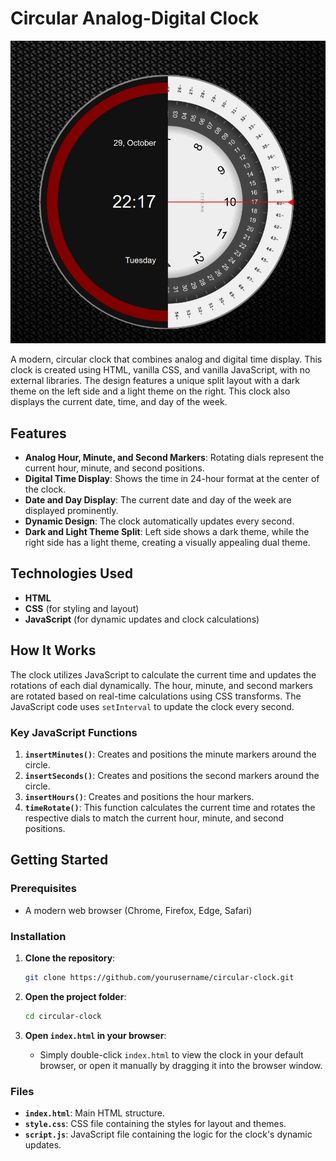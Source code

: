 # Circular Analog-Digital Clock

![Clock Screenshot](screenshot.png)

A modern, circular clock that combines analog and digital time display. This clock is created using HTML, vanilla CSS, and vanilla JavaScript, with no external libraries. The design features a unique split layout with a dark theme on the left side and a light theme on the right. This clock also displays the current date, time, and day of the week.

## Features

- **Analog Hour, Minute, and Second Markers**: Rotating dials represent the current hour, minute, and second positions.
- **Digital Time Display**: Shows the time in 24-hour format at the center of the clock.
- **Date and Day Display**: The current date and day of the week are displayed prominently.
- **Dynamic Design**: The clock automatically updates every second.
- **Dark and Light Theme Split**: Left side shows a dark theme, while the right side has a light theme, creating a visually appealing dual theme.

## Technologies Used

- **HTML**
- **CSS** (for styling and layout)
- **JavaScript** (for dynamic updates and clock calculations)

## How It Works

The clock utilizes JavaScript to calculate the current time and updates the rotations of each dial dynamically. The hour, minute, and second markers are rotated based on real-time calculations using CSS transforms. The JavaScript code uses `setInterval` to update the clock every second.

### Key JavaScript Functions

1. **`insertMinutes()`**: Creates and positions the minute markers around the circle.
2. **`insertSeconds()`**: Creates and positions the second markers around the circle.
3. **`insertHours()`**: Creates and positions the hour markers.
4. **`timeRotate()`**: This function calculates the current time and rotates the respective dials to match the current hour, minute, and second positions.

## Getting Started

### Prerequisites

- A modern web browser (Chrome, Firefox, Edge, Safari)

### Installation

1. **Clone the repository**:
   ```bash
   git clone https://github.com/yourusername/circular-clock.git
   ```

2. **Open the project folder**:
   ```bash
   cd circular-clock
   ```

3. **Open `index.html` in your browser**:
   - Simply double-click `index.html` to view the clock in your default browser, or open it manually by dragging it into the browser window.

### Files

- **`index.html`**: Main HTML structure.
- **`style.css`**: CSS file containing the styles for layout and themes.
- **`script.js`**: JavaScript file containing the logic for the clock's dynamic updates.
